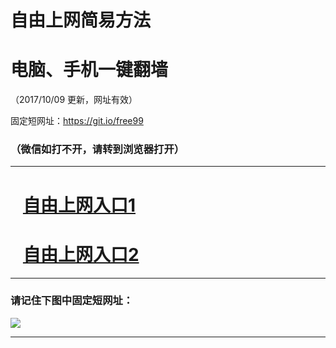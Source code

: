 ﻿# 自由上网简易方法

# 电脑、手机一键翻墙

（2017/10/09 更新，网址有效）

固定短网址：https://git.io/free99

### （微信如打不开，请转到浏览器打开）


***





# &nbsp;&nbsp; <a href="http://ft1020423954.fwq-tz-1001.info/fwqtz01.html?t=100900117975 " target="_blank">自由上网入口1</a>
# &nbsp;&nbsp; <a href="http://ft1959523677.fwq-tz-1002.info/fwqtz02.html?t=10090018151 " target="_blank">自由上网入口2</a>
***

### 请记住下图中固定短网址：

<img src="https://s3-us-west-2.amazonaws.com/fwq-1001/yjfq-20170905okok.png" /> 


***

